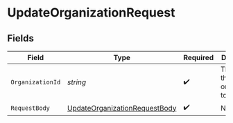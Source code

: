 # UpdateOrganizationRequest


## Fields

| Field                                                                                   | Type                                                                                    | Required                                                                                | Description                                                                             |
| --------------------------------------------------------------------------------------- | --------------------------------------------------------------------------------------- | --------------------------------------------------------------------------------------- | --------------------------------------------------------------------------------------- |
| `OrganizationId`                                                                        | *string*                                                                                | :heavy_check_mark:                                                                      | The ID of the organization to update                                                    |
| `RequestBody`                                                                           | [UpdateOrganizationRequestBody](../../Models/Requests/UpdateOrganizationRequestBody.md) | :heavy_check_mark:                                                                      | N/A                                                                                     |